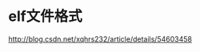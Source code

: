 

elf文件格式
===================================================
http://blog.csdn.net/xqhrs232/article/details/54603458